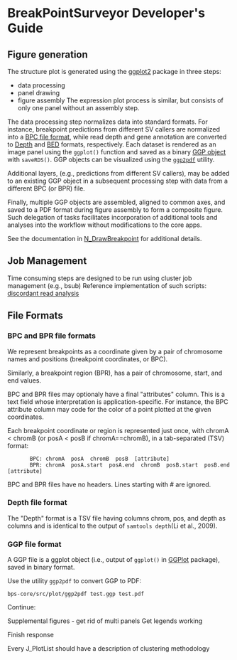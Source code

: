 # BreakPointSurveyor Developer's Guide

## Figure generation

The structure plot is generated using the [ggplot2](http://ggplot2.org/)
package in three steps: 
* data processing
* panel drawing
* figure assembly
The expression plot process is similar, but consists of only one panel without an assembly step.

The data processing step normalizes data into standard formats. For instance,
breakpoint predictions from different SV callers are normalized into a [BPC
file format](#bpc), while read depth and gene annotation are converted to
[Depth](#depth) and
[BED](http://bedtools.readthedocs.io/en/latest/content/general-usage.html)
formats, respectively.  Each dataset is rendered as an image panel using the
`ggplot()` function and saved as a binary [GGP object](#ggp) with `saveRDS()`.
GGP objects can be visualized using the [`ggp2pdf`](#ggp) utility.  

Additional layers, (e.g., predictions from different SV callers), may be added
to an existing GGP object in a subsequent processing step with data from a
different BPC (or BPR) file. 

Finally, multiple GGP objects are assembled, aligned to common axes, and saved
to a PDF format during figure assembly to form a composite figure.  Such
delegation of tasks facilitates incorporation of additional tools and analyses
into the workflow without modifications to the core apps.

See the documentation in [N_DrawBreakpoint](N_DrawBreakpoint/README.md) for additional
details.

## Job Management 
Time consuming steps are designed to be run using cluster job management (e.g., bsub) 
Reference implementation of such scripts: [discordant read analysis](../G_Discordant/1_get_Discordant_reads.sh)


## File Formats

### BPC and BPR file formats <a name="bpc"></a>

We represent breakpoints as a coordinate given by a pair of
chromosome names and positions (breakpoint coordinates, or BPC).  

Similarly, a breakpoint region (BPR), has a pair of chromosome, start, and end values.

BPC and BPR files may optionaly have a final "attributes" column.  This is a
text field whose interpretation is application-specific. For instance, the BPC
attribute column may code for the color of a point plotted at the given
coordinates.

Each breakpoint coordinate or region is represented just once, with chromA <
chromB (or posA < posB if chromA==chromB), in a tab-separated (TSV) format:
```
       BPC: chromA  posA  chromB  posB  [attribute]
       BPR: chromA  posA.start  posA.end  chromB  posB.start  posB.end  [attribute]
```

BPC and BPR files have no headers.  Lines starting with # are ignored.

### Depth file format <a name="depth"></a>

The "Depth" format is a TSV file having columns chrom, pos, and depth as columns and is identical to the output of `samtools depth`(Li et al., 2009). 

### GGP file format <a name="ggp"></a>

A GGP file is a ggplot object (i.e., output of `ggplot()` in
[GGPlot](http://ggplot2.org/) package), saved in binary format.  

Use the utility `ggp2pdf` to convert GGP to PDF:

```bps-core/src/plot/ggp2pdf test.ggp test.pdf``` 

Continue:

Supplemental figures - get rid of multi panels
Get legends working

Finish response

Every J_PlotList should have a description of clustering methodology
